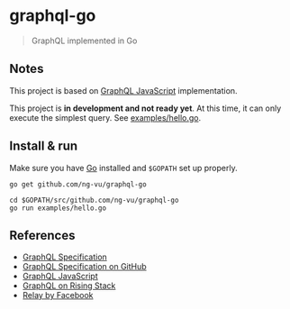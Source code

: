 # graphql-go

> GraphQL implemented in Go

## Notes

This project is based on [GraphQL JavaScript](https://github.com/graphql/graphql-js) implementation.

This project is **in development and not ready yet**. At this time, it can only execute the simplest query. See [examples/hello.go](https://github.com/ng-vu/graphql-go/blob/master/examples/hello.go).

## Install & run

Make sure you have [Go](https://golang.org) installed and `$GOPATH` set up properly.

```
go get github.com/ng-vu/graphql-go

cd $GOPATH/src/github.com/ng-vu/graphql-go
go run examples/hello.go
```

## References

- [GraphQL Specification](http://facebook.github.io/graphql/)
- [GraphQL Specification on GitHub](https://github.com/facebook/graphql)
- [GraphQL JavaScript](https://github.com/graphql/graphql-js)
- [GraphQL on Rising Stack](https://blog.risingstack.com/tag/graphql-server/)
- [Relay by Facebook](https://facebook.github.io/relay/)
